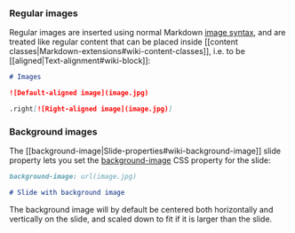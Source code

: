 ### Regular images

Regular images are inserted using normal Markdown [image syntax](http://daringfireball.net/projects/markdown/syntax#img), and are treated like regular content that can be placed inside [[content classes|Markdown-extensions#wiki-content-classes]], i.e. to be [[aligned|Text-alignment#wiki-block]]:

```markdown
# Images

![Default-aligned image](image.jpg)

.right[![Right-aligned image](image.jpg)]
```

### Background images

The [[background-image|Slide-properties#wiki-background-image]] slide property lets you set the [background-image](http://www.w3schools.com/cssref/pr_background-image.asp) CSS property for the slide:

```markdown
background-image: url(image.jpg)

# Slide with background image
```

The background image will by default be centered both horizontally and vertically on the slide, and scaled down to fit if it is larger than the slide.